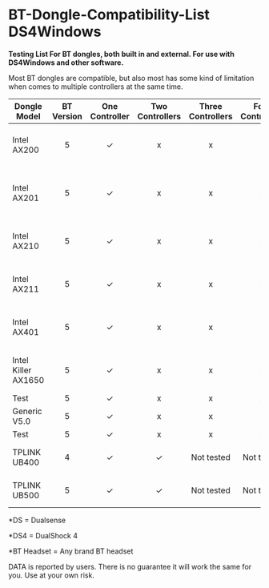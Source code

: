 # BT-Dongle-Compatibility-List DS4Windows

**Testing List For BT dongles, both built in and external. For use with DS4Windows and other software.**

Most BT dongles are compatible, but also most has some kind of limitation when comes to multiple controllers at the same time.


| Dongle Model  | BT Version | One Controller  | Two Controllers | Three Controllers  | Four Controllers | BT headset  | Comment | Comment  | Comment |
| ------------- | :-------------: | :-------------: | :-------------: | :-------------: | :-------------: | :-------------: | :-------------: | :-------------: | :-------------: |
| Intel AX200  | 5  | ✓  | x  | x  | x  | BT Headset Wont connect  | When using DS, fine for DS4  | Empty  | Empty  |
| Intel AX201  | 5  | ✓  | x  | x  | x  | BT Headset Wont connect  | When using DS, fine for DS4  | 2 controllers sometimes work for some time  | Empty  |
| Intel AX210  | 5  | ✓  | x  | x  | x  | BT Headset Wont connect  | When using DS, fine for DS4  | Empty  | Empty  |
| Intel AX211  | 5  | ✓  | x  | x  | x  | BT Headset Wont connect  | When using DS, fine for DS4  | Empty  | Empty  |
| Intel AX401  | 5  | ✓  | x  | x  | x  | BT Headset Wont connect  | When using DS, fine for DS4  | Empty  | Empty  |
| Intel Killer AX1650  | 5  | ✓  | x  | x  | x  | BT Headset Wont connect  | When using DS, fine for DS4  | Empty  | Empty  |
| Test  | 5  | ✓  | x  | x  | x  | x  | x  | Empty  | Empty  |
| Generic V5.0 | 5  | ✓  | x  | x  | x  | x  | x  | VID_0A12 PID_0001  | CSR Chip  |
| Test  | 5  | ✓  | x  | x  | x  | x  | x  | Empty  | Empty  |
| TPLINK UB400  | 4  | ✓  | ✓  | Not tested  | Not tested  | Fine with one DS  | Skip BT Audio with 2 DS  | Empty  | CSR Chip  |
| TPLINK UB500  | 5  | ✓  | ✓  | Not tested  | Not tested  | Fine with two DS  |   | VID_2357 PID_0604| Realtek Chip  |






*DS = Dualsense

*DS4 = DualShock 4

*BT Headset = Any brand BT headset

DATA is reported by users. There is no guarantee it will work the same for you. Use at your own risk.
